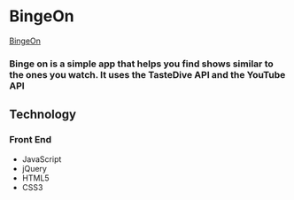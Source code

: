 <h1>BingeOn</h1>
<a href="https://mosef.github.io/BingeOn/">BingeOn</a>

<h3>Binge on is a simple app that helps you find shows similar
  to the ones you watch. It uses the TasteDive API and the YouTube API</h3>

<h2>Technology</h2>
<h3>Front End</h3>
<ul>
  <li>JavaScript</li>
  <li>jQuery</li>
  <li>HTML5</li>
  <li>CSS3</li>
</ul>
